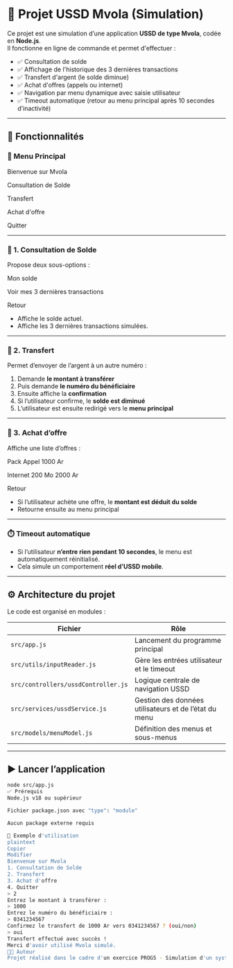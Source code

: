 # 📱 Projet USSD Mvola (Simulation)

Ce projet est une simulation d’une application **USSD de type Mvola**, codée en **Node.js**.  
Il fonctionne en ligne de commande et permet d'effectuer :

- ✅ Consultation de solde
- ✅ Affichage de l'historique des 3 dernières transactions
- ✅ Transfert d'argent (le solde diminue)
- ✅ Achat d'offres (appels ou internet)
- ✅ Navigation par menu dynamique avec saisie utilisateur
- ✅ Timeout automatique (retour au menu principal après 10 secondes d’inactivité)

---

## 🚀 Fonctionnalités

### 🧭 Menu Principal

Bienvenue sur Mvola

Consultation de Solde

Transfert

Achat d'offre

Quitter



---

### 📌 1. Consultation de Solde

Propose deux sous-options :

Mon solde

Voir mes 3 dernières transactions

Retour



- Affiche le solde actuel.
- Affiche les 3 dernières transactions simulées.

---

### 💸 2. Transfert

Permet d’envoyer de l’argent à un autre numéro :

1. Demande **le montant à transférer**
2. Puis demande **le numéro du bénéficiaire**
3. Ensuite affiche la **confirmation**
4. Si l’utilisateur confirme, le **solde est diminué**
5. L’utilisateur est ensuite redirigé vers le **menu principal**

---

### 📶 3. Achat d’offre

Affiche une liste d’offres :

Pack Appel 1000 Ar

Internet 200 Mo 2000 Ar

Retour



- Si l’utilisateur achète une offre, le **montant est déduit du solde**
- Retourne ensuite au menu principal

---

### ⏱️ Timeout automatique

- Si l’utilisateur **n’entre rien pendant 10 secondes**, le menu est automatiquement réinitialisé.
- Cela simule un comportement **réel d’USSD mobile**.

---

## ⚙️ Architecture du projet

Le code est organisé en modules :

| Fichier                          | Rôle |
|----------------------------------|------|
| `src/app.js`                     | Lancement du programme principal |
| `src/utils/inputReader.js`       | Gère les entrées utilisateur et le timeout |
| `src/controllers/ussdController.js` | Logique centrale de navigation USSD |
| `src/services/ussdService.js`    | Gestion des données utilisateurs et de l’état du menu |
| `src/models/menuModel.js`        | Définition des menus et sous-menus |

---

## ▶️ Lancer l’application

```bash
node src/app.js
✅ Prérequis
Node.js v18 ou supérieur

Fichier package.json avec "type": "module"

Aucun package externe requis

📂 Exemple d'utilisation
plaintext
Copier
Modifier
Bienvenue sur Mvola
1. Consultation de Solde
2. Transfert
3. Achat d'offre
4. Quitter
> 2
Entrez le montant à transférer :
> 1000
Entrez le numéro du bénéficiaire :
> 0341234567
Confirmez le transfert de 1000 Ar vers 0341234567 ? (oui/non)
> oui
Transfert effectué avec succès !
Merci d'avoir utilisé Mvola simulé.
🧑‍💻 Auteur
Projet réalisé dans le cadre d'un exercice PROG5 - Simulation d'un système USSD
